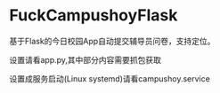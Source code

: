 # FuckCampushoyFlask
 基于Flask的今日校园App自动提交辅导员问卷，支持定位。

设置请看app.py,其中部分内容需要抓包获取

设置成服务启动(Linux systemd)请看campushoy.service

